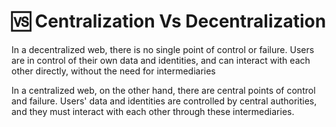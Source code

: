 # 🆚 Centralization Vs Decentralization

In a decentralized web, there is no single point of control or failure. Users are in control of their own data and identities, and can interact with each other directly, without the need for intermediaries

&#x20;In a centralized web, on the other hand, there are central points of control and failure. Users' data and identities are controlled by central authorities, and they must interact with each other through these intermediaries.
